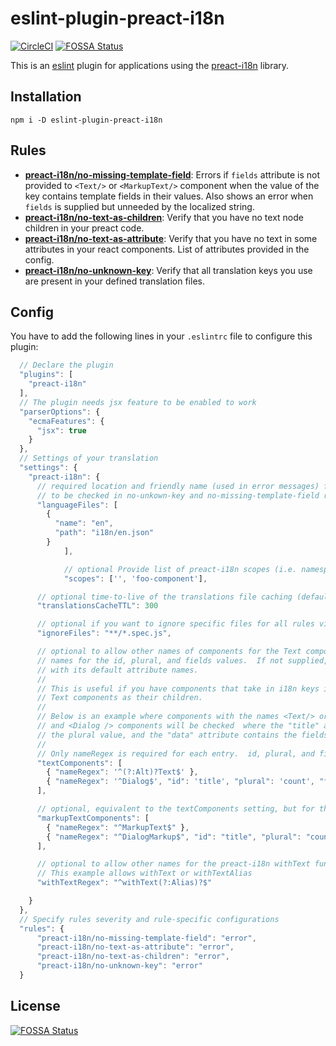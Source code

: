 # eslint-plugin-preact-i18n
[![CircleCI](https://circleci.com/gh/ZimbraOS/eslint-plugin-preact-i18n.svg?style=shield)](https://circleci.com/gh/ZimbraOS/eslint-plugin-preact-i18n) [![FOSSA Status](https://app.fossa.io/api/projects/git%2Bgithub.com%2FZimbraOS%2Feslint-plugin-preact-i18n.svg?type=shield)](https://app.fossa.io/projects/git%2Bgithub.com%2FZimbraOS%2Feslint-plugin-preact-i18n?ref=badge_shield)


This is an [eslint](http://eslint.org/) plugin for applications using the [preact-i18n](https://github.com/synacor/preact-i18n) library.

## Installation

``` shell
npm i -D eslint-plugin-preact-i18n
```

## Rules

* **[preact-i18n/no-missing-template-field](docs/rules/no-missing-template-field.md)**: Errors if `fields` attribute is not provided to `<Text/>` or `<MarkupText/>` component when the value of the key contains template fields in their values.  Also shows an error when `fields` is supplied but unneeded by the localized string.
* **[preact-i18n/no-text-as-children](docs/rules/no-text-as-children.md)**: Verify that you have no text node children in your preact code.
* **[preact-i18n/no-text-as-attribute](docs/rules/no-text-as-attribute.md)**: Verify that you have no text in some attributes in your react components. List of attributes provided in the config.
* **[preact-i18n/no-unknown-key](docs/rules/no-unknown-key.md)**: Verify that all translation keys you use are present in your defined translation files.

## Config

You have to add the following lines in your `.eslintrc` file to configure this plugin:

```js
  // Declare the plugin
  "plugins": [
    "preact-i18n"
  ],
  // The plugin needs jsx feature to be enabled to work
  "parserOptions": {
    "ecmaFeatures": {
      "jsx": true
    }
  },
  // Settings of your translation
  "settings": {
    "preact-i18n": {
      // required location and friendly name (used in error messages) for each language file
      // to be checked in no-unkown-key and no-missing-template-field rules
      "languageFiles": [
        {
          "name": "en",
          "path": "i18n/en.json"
        }
			],

			// optional Provide list of preact-i18n scopes (i.e. namespace prefixes to dot-notated keys) that should be checked when trying to find keys.  Default is no additional scopes
			"scopes": ['', 'foo-component'],

      // optional time-to-live of the translations file caching (defaults to 500ms)
      "translationsCacheTTL": 300

      // optional if you want to ignore specific files for all rules via blob matcher
      "ignoreFiles": "**/*.spec.js",

      // optional to allow other names of components for the Text component, with other attribute
      // names for the id, plural, and fields values.  If not supplied, only Text component will be checked
      // with its default attribute names.
      //
      // This is useful if you have components that take in i18n keys in their props and turn around and render
      // Text components as their children.
      //
      // Below is an example where components with the names <Text/> or <AltText /> will be checked, assuming the normal id, plural, and fields attributes names
      // and <Dialog /> components will be checked  where the "title" attribute contains the i18n key, the "count" attribute contains
      // the plural value, and the "data" attribute contains the fields value that gets passed to Text eventually
      //
      // Only nameRegex is required for each entry.  id, plural, and fields will default to their respective names
      "textComponents": [
        { "nameRegex": '^(?:Alt)?Text$' },
        { "nameRegex": '^Dialog$', "id": 'title', "plural": 'count', "fields": 'data' }
      ],

      // optional, equivalent to the textComponents setting, but for the MarkupText component.
      "markupTextComponents": [
        { "nameRegex": "^MarkupText$" },
        { "nameRegex": "^DialogMarkup$", "id": "title", "plural": "count", "fields": "data" }
      ],

      // optional to allow other names for the preact-i18n withText function/decorator.  Defaults to only allowing withText
      // This example allows withText or withTextAlias
      "withTextRegex": "^withText(?:Alias)?$"

    }
  },
  // Specify rules severity and rule-specific configurations
  "rules": {
      "preact-i18n/no-missing-template-field": "error",
      "preact-i18n/no-text-as-attribute": "error",
      "preact-i18n/no-text-as-children": "error",
      "preact-i18n/no-unknown-key": "error"
  }
```


## License
[![FOSSA Status](https://app.fossa.io/api/projects/git%2Bgithub.com%2FZimbraOS%2Feslint-plugin-preact-i18n.svg?type=large)](https://app.fossa.io/projects/git%2Bgithub.com%2FZimbraOS%2Feslint-plugin-preact-i18n?ref=badge_large)
